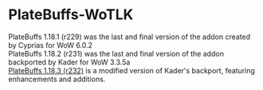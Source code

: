 # PlateBuffs-WoTLK

PlateBuffs 1.18.1 (r229) was the last and final version of the addon created by Cyprias for WoW 6.0.2  
PlateBuffs 1.18.2 (r231) was the last and final version of the addon backported by Kader for WoW 3.3.5a  
[PlateBuffs 1.18.3 (r232)](https://github.com/KhalGH/PlateBuffs-WoTLK/releases/download/r232/PlateBuffs-r232.zip) is a modified version of Kader's backport, featuring enhancements and additions.
